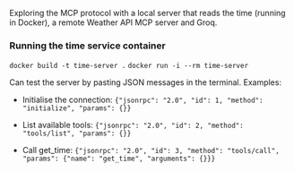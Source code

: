 Exploring the MCP protocol with a local server that reads the time (running in Docker), a remote Weather API MCP server and Groq.

### Running the time service container

`docker build -t time-server .`
`docker run -i --rm time-server`

Can test the server by pasting JSON messages in the terminal. Examples:

- Initialise the connection:
  `{"jsonrpc": "2.0", "id": 1, "method": "initialize", "params": {}}`

- List available tools:
  `{"jsonrpc": "2.0", "id": 2, "method": "tools/list", "params": {}}`

- Call get_time:
  `{"jsonrpc": "2.0", "id": 3, "method": "tools/call", "params": {"name": "get_time", "arguments": {}}}`
